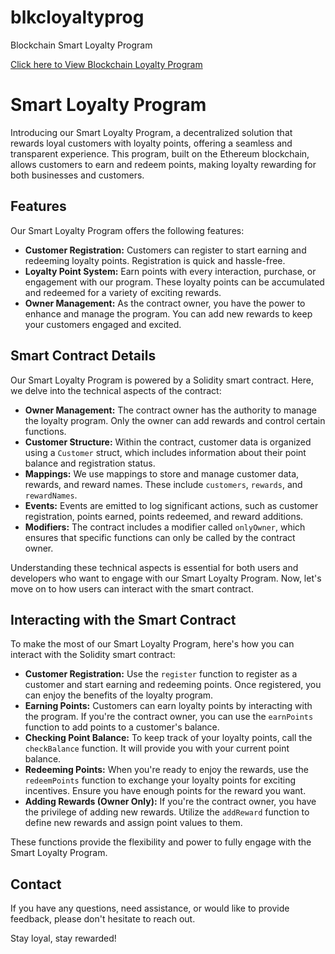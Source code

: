 # blkcloyaltyprog
Blockchain Smart Loyalty Program

<a href="https://vashviper.github.io/blkcloyaltyprog/">Click here to View Blockchain Loyalty Program</a>

# Smart Loyalty Program
Introducing our Smart Loyalty Program, a decentralized solution that rewards loyal customers with loyalty points, offering a seamless and transparent experience. This program, built on the Ethereum blockchain, allows customers to earn and redeem points, making loyalty rewarding for both businesses and customers.
## Features

Our Smart Loyalty Program offers the following features:
- **Customer Registration:** Customers can register to start earning and redeeming loyalty points. Registration is quick and hassle-free.
- **Loyalty Point System:** Earn points with every interaction, purchase, or engagement with our program. These loyalty points can be accumulated and redeemed for a variety of exciting rewards.
- **Owner Management:** As the contract owner, you have the power to enhance and manage the program. You can add new rewards to keep your customers engaged and excited.

## Smart Contract Details

Our Smart Loyalty Program is powered by a Solidity smart contract. Here, we delve into the technical aspects of the contract:
- **Owner Management:** The contract owner has the authority to manage the loyalty program. Only the owner can add rewards and control certain functions.
- **Customer Structure:** Within the contract, customer data is organized using a `Customer` struct, which includes information about their point balance and registration status.
- **Mappings:** We use mappings to store and manage customer data, rewards, and reward names. These include `customers`, `rewards`, and `rewardNames`.
- **Events:** Events are emitted to log significant actions, such as customer registration, points earned, points redeemed, and reward additions.
- **Modifiers:** The contract includes a modifier called `onlyOwner`, which ensures that specific functions can only be called by the contract owner.

Understanding these technical aspects is essential for both users and developers who want to engage with our Smart Loyalty Program. Now, let's move on to how users can interact with the smart contract.

## Interacting with the Smart Contract

To make the most of our Smart Loyalty Program, here's how you can interact with the Solidity smart contract:
- **Customer Registration:** Use the `register` function to register as a customer and start earning and redeeming points. Once registered, you can enjoy the benefits of the loyalty program.
- **Earning Points:** Customers can earn loyalty points by interacting with the program. If you're the contract owner, you can use the `earnPoints` function to add points to a customer's balance.
- **Checking Point Balance:** To keep track of your loyalty points, call the `checkBalance` function. It will provide you with your current point balance.
- **Redeeming Points:** When you're ready to enjoy the rewards, use the `redeemPoints` function to exchange your loyalty points for exciting incentives. Ensure you have enough points for the reward you want.
- **Adding Rewards (Owner Only):** If you're the contract owner, you have the privilege of adding new rewards. Utilize the `addReward` function to define new rewards and assign point values to them.

These functions provide the flexibility and power to fully engage with the Smart Loyalty Program.


## Contact

If you have any questions, need assistance, or would like to provide feedback, please don't hesitate to reach out. 

Stay loyal, stay rewarded!


